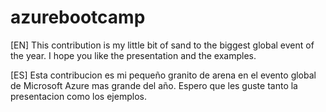 # azurebootcamp
[EN]
This contribution is my little bit of sand to the biggest global event of the year. I hope you like the presentation and the examples.

[ES]
Esta contribucion es mi pequeño granito de arena en el evento global de Microsoft Azure mas grande del año. Espero que les guste tanto la presentacion como los ejemplos.